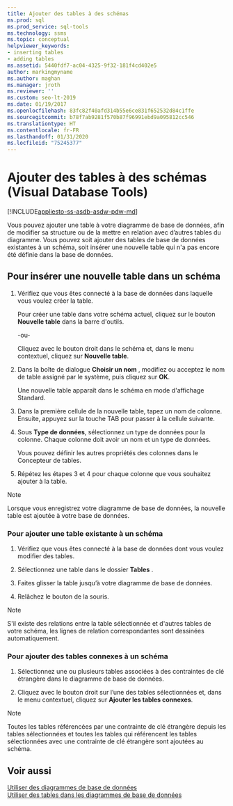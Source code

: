 ```yaml
---
title: Ajouter des tables à des schémas
ms.prod: sql
ms.prod_service: sql-tools
ms.technology: ssms
ms.topic: conceptual
helpviewer_keywords:
- inserting tables
- adding tables
ms.assetid: 5440fdf7-ac04-4325-9f32-181f4cd402e5
author: markingmyname
ms.author: maghan
ms.manager: jroth
ms.reviewer: ''
ms.custom: seo-lt-2019
ms.date: 01/19/2017
ms.openlocfilehash: 83fc82f40afd314b55e6ce831f652532d84c1ffe
ms.sourcegitcommit: b78f7ab9281f570b87f96991ebd9a095812cc546
ms.translationtype: HT
ms.contentlocale: fr-FR
ms.lasthandoff: 01/31/2020
ms.locfileid: "75245377"
---
```

# <a name="add-tables-to-diagrams-visual-database-tools"></a>Ajouter des tables à des schémas (Visual Database Tools)

[!INCLUDE[appliesto-ss-asdb-asdw-pdw-md](../../includes/appliesto-ss-asdb-asdw-pdw-md.md)]

Vous pouvez ajouter une table à votre diagramme de base de données, afin de modifier sa structure ou de la mettre en relation avec d’autres tables du diagramme. Vous pouvez soit ajouter des tables de base de données existantes à un schéma, soit insérer une nouvelle table qui n'a pas encore été définie dans la base de données.
  
## <a name="to-insert-a-new-table-into-a-diagram"></a>Pour insérer une nouvelle table dans un schéma

1. Vérifiez que vous êtes connecté à la base de données dans laquelle vous voulez créer la table.

   Pour créer une table dans votre schéma actuel, cliquez sur le bouton **Nouvelle table** dans la barre d'outils.

   -ou-  

   Cliquez avec le bouton droit dans le schéma et, dans le menu contextuel, cliquez sur **Nouvelle table**.

2. Dans la boîte de dialogue **Choisir un nom** , modifiez ou acceptez le nom de table assigné par le système, puis cliquez sur **OK**.

   Une nouvelle table apparaît dans le schéma en mode d'affichage Standard.

3. Dans la première cellule de la nouvelle table, tapez un nom de colonne. Ensuite, appuyez sur la touche TAB pour passer à la cellule suivante.

4. Sous **Type de données**, sélectionnez un type de données pour la colonne. Chaque colonne doit avoir un nom et un type de données.

   Vous pouvez définir les autres propriétés des colonnes dans le Concepteur de tables.

5. Répétez les étapes 3 et 4 pour chaque colonne que vous souhaitez ajouter à la table.

> [!NOTE]
> Lorsque vous enregistrez votre diagramme de base de données, la nouvelle table est ajoutée à votre base de données.

### <a name="to-add-an-existing-table-to-a-diagram"></a>Pour ajouter une table existante à un schéma

1. Vérifiez que vous êtes connecté à la base de données dont vous voulez modifier des tables.

2. Sélectionnez une table dans le dossier **Tables** .

3. Faites glisser la table jusqu’à votre diagramme de base de données.

4. Relâchez le bouton de la souris.

> [!NOTE]
> S'il existe des relations entre la table sélectionnée et d'autres tables de votre schéma, les lignes de relation correspondantes sont dessinées automatiquement.

### <a name="to-add-related-tables-to-a-diagram"></a>Pour ajouter des tables connexes à un schéma  

1. Sélectionnez une ou plusieurs tables associées à des contraintes de clé étrangère dans le diagramme de base de données.  

2. Cliquez avec le bouton droit sur l’une des tables sélectionnées et, dans le menu contextuel, cliquez sur **Ajouter les tables connexes**.  

> [!NOTE]
> Toutes les tables référencées par une contrainte de clé étrangère depuis les tables sélectionnées et toutes les tables qui référencent les tables sélectionnées avec une contrainte de clé étrangère sont ajoutées au schéma.  

## <a name="see-also"></a>Voir aussi

[Utiliser des diagrammes de base de données](../../ssms/visual-db-tools/work-with-database-diagrams-visual-database-tools.md)  
[Utiliser des tables dans les diagrammes de base de données](../../ssms/visual-db-tools/work-with-tables-in-database-diagram-visual-database-tools.md)